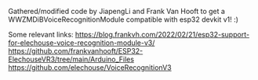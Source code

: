 Gathered/modified code by JiapengLi and Frank Van Hooft to get a WWZMDiBVoiceRecognitionModule compatible with esp32 devkit v1! :)

Some relevant links:
https://blog.frankvh.com/2022/02/21/esp32-support-for-elechouse-voice-recognition-module-v3/
https://github.com/frankvanhooft/ESP32-ElechouseVR3/tree/main/Arduino_Files
https://github.com/elechouse/VoiceRecognitionV3
